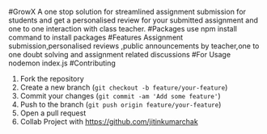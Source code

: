 #GrowX
A one stop solution  for streamlined assignment submission  for students and get a personalised review for your submitted assignment and one to one interaction with class teacher.
#Packages 
use npm install command to install packages
#Features
Assignment submission,personalised reviews ,public announcements by teacher,one to one doubt solving and assignment related discussions
#For Usage
nodemon index.js
#Contributing
1. Fork the repository
2. Create a new branch (`git checkout -b feature/your-feature`)
3. Commit your changes (`git commit -am 'Add some feature'`)
4. Push to the branch (`git push origin feature/your-feature`)
5. Open a pull request
6. Collab Project with https://github.com/jitinkumarchak

